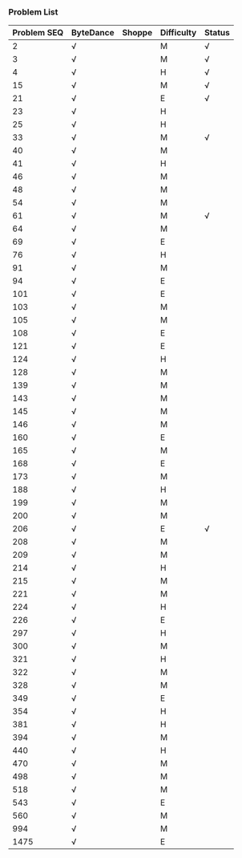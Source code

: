 ### Problem List
| Problem SEQ | ByteDance   | Shoppe      | Difficulty  | Status      |
| ----------- | ----------- | ----------- | ----------- | ----------- |
| 2           | √           |             | M           | √           |
| 3           | √           |             | M           | √           |
| 4           | √           |             | H           | √           |
| 15          | √           |             | M           | √           |
| 21          | √           |             | E           | √           |
| 23          | √           |             | H           |             |
| 25          | √           |             | H           |             |
| 33          | √           |             | M           | √           |
| 40          | √           |             | M           |             |
| 41          | √           |             | H           |             |
| 46          | √           |             | M           |             |
| 48          | √           |             | M           |             |
| 54          | √           |             | M           |             |
| 61          | √           |             | M           | √           |
| 64          | √           |             | M           |             |
| 69          | √           |             | E           |             |
| 76          | √           |             | H           |             |
| 91          | √           |             | M           |             |
| 94          | √           |             | E           |             |
| 101         | √           |             | E           |             |
| 103         | √           |             | M           |             |
| 105         | √           |             | M           |             |
| 108         | √           |             | E           |             |
| 121         | √           |             | E           |             |
| 124         | √           |             | H           |             |
| 128         | √           |             | M           |             |
| 139         | √           |             | M           |             |
| 143         | √           |             | M           |             |
| 145         | √           |             | M           |             |
| 146         | √           |             | M           |             |
| 160         | √           |             | E           |             |
| 165         | √           |             | M           |             |
| 168         | √           |             | E           |             |
| 173         | √           |             | M           |             |
| 188         | √           |             | H           |             |
| 199         | √           |             | M           |             |
| 200         | √           |             | M           |             |
| 206         | √           |             | E           | √           |
| 208         | √           |             | M           |             |
| 209         | √           |             | M           |             |
| 214         | √           |             | H           |             |
| 215         | √           |             | M           |             |
| 221         | √           |             | M           |             |
| 224         | √           |             | H           |             |
| 226         | √           |             | E           |             |
| 297         | √           |             | H           |             |
| 300         | √           |             | M           |             |
| 321         | √           |             | H           |             |
| 322         | √           |             | M           |             |
| 328         | √           |             | M           |             |
| 349         | √           |             | E           |             |
| 354         | √           |             | H           |             |
| 381         | √           |             | H           |             |
| 394         | √           |             | M           |             |
| 440         | √           |             | H           |             |
| 470         | √           |             | M           |             |
| 498         | √           |             | M           |             |
| 518         | √           |             | M           |             |
| 543         | √           |             | E           |             |
| 560         | √           |             | M           |             |
| 994         | √           |             | M           |             |
| 1475        | √           |             | E           |             |
